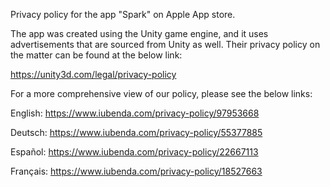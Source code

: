 Privacy policy for the app "Spark" on Apple App store.

The app was created using the Unity game engine, and it uses advertisements that are sourced from Unity as well. Their privacy policy on the matter can be found at the below link:

https://unity3d.com/legal/privacy-policy

For a more comprehensive view of our policy, please see the below links:

English: https://www.iubenda.com/privacy-policy/97953668

Deutsch: https://www.iubenda.com/privacy-policy/55377885

Español: https://www.iubenda.com/privacy-policy/22667113

Français: https://www.iubenda.com/privacy-policy/18527663
